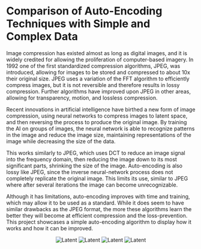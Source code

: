 # Comparison of Auto-Encoding Techniques with Simple and Complex Data
Image compression has existed almost as long as digital images, and it is widely credited
for allowing the proliferation of computer-based imagery. In 1992 one of the first standardized
compression algorithms, JPEG, was introduced, allowing for images to be stored and
compressed to about 10x their original size. JPEG uses a variation of the FFT algorithm to
efficiently compress images, but it is not reversible and therefore results in lossy compression.
Further algorithms have improved upon JPEG in other areas, allowing for transparency, motion,
and lossless compression.

Recent innovations in artificial intelligence have birthed a new form of image
compression, using neural networks to compress images to latent space, and then reversing the
process to produce the original image. By training the AI on groups of images, the neural
network is able to recognize patterns in the image and reduce the image size, maintaining
representations of the image while decreasing the size of the data.

This works similarly to JPEG, which uses DCT to reduce an image signal into the
frequency domain, then reducing the image down to its most significant parts, shrinking the size
of the image. Auto-encoding is also lossy like JPEG, since the inverse neural-network process
does not completely replicate the original image. This limits its use, similar to JPEG where after
several iterations the image can become unrecognizable.

Although it has limitations, auto-encoding improves with time and training, which may
allow it to be used as a standard. While it does seem to have similar drawbacks as the JPEG
format, the more these algorithms learn the better they will become at efficient compression and
the loss-prevention. This project showcases a simple auto-encoding algorithm to display how it
works and how it can be improved.

<p align="center">
<img src="http://puu.sh/JuisA/f485c62174.png" alt="Latent"/>
<img src="http://puu.sh/Juit9/0eeb70f83a.jpg" alt="Latent"/>
<img src="http://puu.sh/Juite/e4d0ea3392.jpg" alt="Latent"/>
<img src="http://puu.sh/Juitm/dbffa146d6.jpg" alt="Latent"/>
</p>
